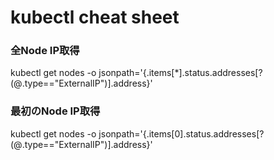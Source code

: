 # kubectl cheat sheet

### 全Node IP取得
kubectl get nodes -o jsonpath='{.items[*].status.addresses[?(@.type=="ExternalIP")].address}'

### 最初のNode IP取得
kubectl get nodes -o jsonpath='{.items[0].status.addresses[?(@.type=="ExternalIP")].address}'